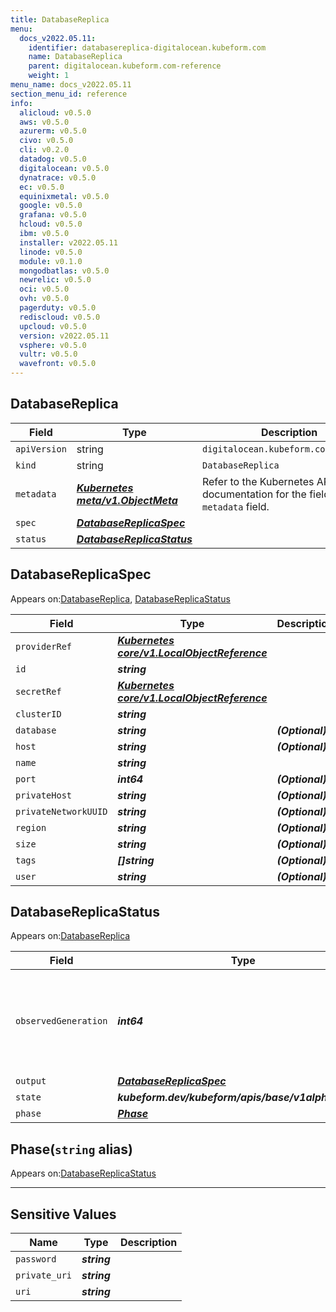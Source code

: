 ```yaml
---
title: DatabaseReplica
menu:
  docs_v2022.05.11:
    identifier: databasereplica-digitalocean.kubeform.com
    name: DatabaseReplica
    parent: digitalocean.kubeform.com-reference
    weight: 1
menu_name: docs_v2022.05.11
section_menu_id: reference
info:
  alicloud: v0.5.0
  aws: v0.5.0
  azurerm: v0.5.0
  civo: v0.5.0
  cli: v0.2.0
  datadog: v0.5.0
  digitalocean: v0.5.0
  dynatrace: v0.5.0
  ec: v0.5.0
  equinixmetal: v0.5.0
  google: v0.5.0
  grafana: v0.5.0
  hcloud: v0.5.0
  ibm: v0.5.0
  installer: v2022.05.11
  linode: v0.5.0
  module: v0.1.0
  mongodbatlas: v0.5.0
  newrelic: v0.5.0
  oci: v0.5.0
  ovh: v0.5.0
  pagerduty: v0.5.0
  rediscloud: v0.5.0
  upcloud: v0.5.0
  version: v2022.05.11
  vsphere: v0.5.0
  vultr: v0.5.0
  wavefront: v0.5.0
---
```


## DatabaseReplica
| Field | Type | Description |
| ------ | ----- | ----------- |
| `apiVersion` | string | `digitalocean.kubeform.com/v1alpha1` |
|    `kind` | string | `DatabaseReplica` |
| `metadata` | ***[Kubernetes meta/v1.ObjectMeta](https://v1-22.docs.kubernetes.io/docs/reference/generated/kubernetes-api/v1.22/#objectmeta-v1-meta)***|Refer to the Kubernetes API documentation for the fields of the `metadata` field.|
| `spec` | ***[DatabaseReplicaSpec](#databasereplicaspec)***||
| `status` | ***[DatabaseReplicaStatus](#databasereplicastatus)***||
## DatabaseReplicaSpec

Appears on:[DatabaseReplica](#databasereplica), [DatabaseReplicaStatus](#databasereplicastatus)

| Field | Type | Description |
| ------ | ----- | ----------- |
| `providerRef` | ***[Kubernetes core/v1.LocalObjectReference](https://v1-22.docs.kubernetes.io/docs/reference/generated/kubernetes-api/v1.22/#localobjectreference-v1-core)***||
| `id` | ***string***||
| `secretRef` | ***[Kubernetes core/v1.LocalObjectReference](https://v1-22.docs.kubernetes.io/docs/reference/generated/kubernetes-api/v1.22/#localobjectreference-v1-core)***||
| `clusterID` | ***string***||
| `database` | ***string***| ***(Optional)*** |
| `host` | ***string***| ***(Optional)*** |
| `name` | ***string***||
| `port` | ***int64***| ***(Optional)*** |
| `privateHost` | ***string***| ***(Optional)*** |
| `privateNetworkUUID` | ***string***| ***(Optional)*** |
| `region` | ***string***| ***(Optional)*** |
| `size` | ***string***| ***(Optional)*** |
| `tags` | ***[]string***| ***(Optional)*** |
| `user` | ***string***| ***(Optional)*** |
## DatabaseReplicaStatus

Appears on:[DatabaseReplica](#databasereplica)

| Field | Type | Description |
| ------ | ----- | ----------- |
| `observedGeneration` | ***int64***| ***(Optional)*** Resource generation, which is updated on mutation by the API Server.|
| `output` | ***[DatabaseReplicaSpec](#databasereplicaspec)***| ***(Optional)*** |
| `state` | ***kubeform.dev/kubeform/apis/base/v1alpha1.State***| ***(Optional)*** |
| `phase` | ***[Phase](#phase)***| ***(Optional)*** |
## Phase(`string` alias)

Appears on:[DatabaseReplicaStatus](#databasereplicastatus)

---
## Sensitive Values
| Name | Type | Description |
|------|------|-------------|
| `password` | ***string*** ||
| `private_uri` | ***string*** ||
| `uri` | ***string*** ||
